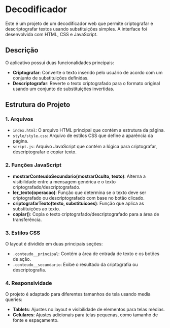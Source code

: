 # Decodificador
Este é um projeto de um decodificador web que permite criptografar e descriptografar textos usando substituições simples. A interface foi desenvolvida com HTML, CSS e JavaScript.

## Descrição
O aplicativo possui duas funcionalidades principais:
- **Criptografar**: Converte o texto inserido pelo usuário de acordo com um conjunto de substituições definidas.
- **Descriptografar**: Reverte o texto criptografado para o formato original usando um conjunto de substituições invertidas.

## Estrutura do Projeto

### 1. Arquivos
- `index.html`: O arquivo HTML principal que contém a estrutura da página.
- `style/style.css`: Arquivo de estilos CSS que define a aparência da página.
- `script.js`: Arquivo JavaScript que contém a lógica para criptografar, descriptografar e copiar texto.

### 2. Funções JavaScript
- **mostrarConteudoSecundario(mostrarOculto, texto)**: Alterna a visibilidade entre a mensagem genérica e o texto criptografado/descriptografado.
- **ler_texto(operacao)**: Função que determina se o texto deve ser criptografado ou descriptografado com base no botão clicado.
- **criptografarTexto(texto, substituicoes)**: Função que aplica as substituições ao texto.
- **copiar()**: Copia o texto criptografado/descriptografado para a área de transferência.

### 3. Estilos CSS
O layout é dividido em duas principais seções:
- `.conteudo__principal`: Contém a área de entrada de texto e os botões de ação.
- `.conteudo__secundario`: Exibe o resultado da criptografia ou descriptografia.

### 4. Responsividade
O projeto é adaptado para diferentes tamanhos de tela usando media queries:
- **Tablets**: Ajustes no layout e visibilidade de elementos para telas médias.
- **Celulares**: Ajustes adicionais para telas pequenas, como tamanho de fonte e espaçamento.
